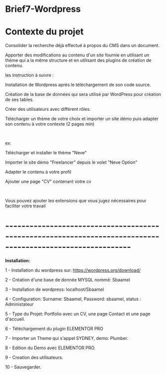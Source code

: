 # Brief7-Wordpress

# Contexte du projet
Consolider la recherche déjà effectué à propos du CMS dans un document.

Apporter des modifications au contenu d'un site fournie en utilisant un thème qui a la même structure et en utilisant des plugins de création de contenu.

les instruction à suivre :

Installation de Wordpress après le téléchargement de son code source.

Création de la base de données qui sera utilisé par WordPress pour création de ses tables.

Créer des utilisateurs avec différent rôles.

Télécharger un thème de votre choix et importer un site démo puis adapter son contenu à votre contexte (2 pages min)

​

ex:

Télécharger et installer le thème "Neve"

Importer le site démo "Freelancer" depuis le volet "Neve Option"

Adapter le contenu à votre profil

Ajouter une page "CV" contenant votre cv

​

Vous pouvez ajouter les extensions que vous jugez nécessaires pour faciliter votre travail

# -----------------------------------------------------------------------------------------------------------

<strong> Installation: </strong>

1 - Installation du wordpress sur: https://wordpress.org/download/

2 - Création d'une base de donnée MYSQL nommé: Sbaamel

3 - Installation de wordpress: localhost/Sbaamel

4 - Configuration: Surname: Sbaamel, Password: sbaamel, status : Administateur

5 - Type du Projet: Portfolio avec un CV, une page Contact et une page d'accueil.

6 - Téléchargement du plugin ELEMENTOR PRO

7 - Importer un Theme qui s'appel SYDNEY, demo: Plumber.

8 - Edition du Demo avec ELEMENTOR PRO.

9 - Creation des utilisateurs.

10 - Sauvegarder.
